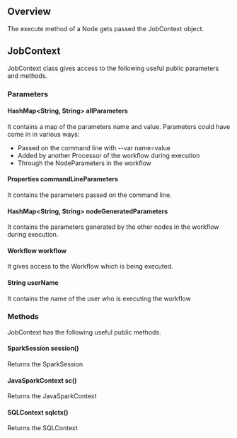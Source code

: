 ## Overview

The execute method of a Node gets passed the JobContext object.

## JobContext

JobContext class gives access to the following useful public parameters and methods.

### Parameters

#### HashMap<String, String> allParameters

It contains a map of the parameters name and value. Parameters could have come in in various ways:

* Passed on the command line with --var name=value
* Added by another Processor of the workflow during execution
* Through the NodeParameters in the workflow

#### Properties commandLineParameters

It contains the parameters passed on the command line.

#### HashMap<String, String> nodeGeneratedParameters

It contains the parameters generated by the other nodes in the workflow during execution.

#### Workflow workflow

It gives access to the Workflow which is being executed.

#### String userName

It contains the name of the user who is executing the workflow

### Methods

JobContext has the following useful public methods.

#### SparkSession session()

Returns the SparkSession

#### JavaSparkContext sc()

Returns the JavaSparkContext

#### SQLContext sqlctx()

Returns the SQLContext

    
